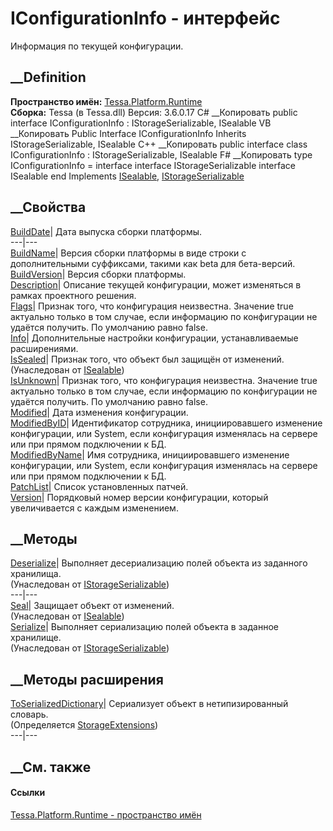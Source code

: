 # IConfigurationInfo - интерфейс
Информация по текущей конфигурации.
## __Definition
 **Пространство имён:** [Tessa.Platform.Runtime](N_Tessa_Platform_Runtime.htm)  
 **Сборка:** Tessa (в Tessa.dll) Версия: 3.6.0.17
C# __Копировать
     public interface IConfigurationInfo : IStorageSerializable, 
    	ISealable
VB __Копировать
     Public Interface IConfigurationInfo
    	Inherits IStorageSerializable, ISealable
C++ __Копировать
     public interface class IConfigurationInfo : IStorageSerializable, 
    	ISealable
F# __Копировать
     type IConfigurationInfo = 
        interface
            interface IStorageSerializable
            interface ISealable
        end
Implements
    [ISealable](T_Tessa_Platform_ISealable.htm), [IStorageSerializable](T_Tessa_Platform_Storage_IStorageSerializable.htm)
##  __Свойства
[BuildDate](P_Tessa_Platform_Runtime_IConfigurationInfo_BuildDate.htm)| Дата
выпуска сборки платформы.  
---|---  
[BuildName](P_Tessa_Platform_Runtime_IConfigurationInfo_BuildName.htm)|
Версия сборки платформы в виде строки с дополнительными суффиксами, такими как
beta для бета-версий.  
[BuildVersion](P_Tessa_Platform_Runtime_IConfigurationInfo_BuildVersion.htm)|
Версия сборки платформы.  
[Description](P_Tessa_Platform_Runtime_IConfigurationInfo_Description.htm)|
Описание текущей конфигурации, может изменяться в рамках проектного решения.  
[Flags](P_Tessa_Platform_Runtime_IConfigurationInfo_Flags.htm)|  Признак того,
что конфигурация неизвестна. Значение true актуально только в том случае, если
информацию по конфигурации не удаётся получить. По умолчанию равно false.  
[Info](P_Tessa_Platform_Runtime_IConfigurationInfo_Info.htm)| Дополнительные
настройки конфигурации, устанавливаемые расширениями.  
[IsSealed](P_Tessa_Platform_ISealable_IsSealed.htm)| Признак того, что объект
был защищён от изменений.  
(Унаследован от [ISealable](T_Tessa_Platform_ISealable.htm))  
[IsUnknown](P_Tessa_Platform_Runtime_IConfigurationInfo_IsUnknown.htm)|
Признак того, что конфигурация неизвестна. Значение true актуально только в
том случае, если информацию по конфигурации не удаётся получить. По умолчанию
равно false.  
[Modified](P_Tessa_Platform_Runtime_IConfigurationInfo_Modified.htm)| Дата
изменения конфигурации.  
[ModifiedByID](P_Tessa_Platform_Runtime_IConfigurationInfo_ModifiedByID.htm)|
Идентификатор сотрудника, инициировавшего изменение конфигурации, или System,
если конфигурация изменялась на сервере или при прямом подключении к БД.  
[ModifiedByName](P_Tessa_Platform_Runtime_IConfigurationInfo_ModifiedByName.htm)|
Имя сотрудника, инициировавшего изменение конфигурации, или System, если
конфигурация изменялась на сервере или при прямом подключении к БД.  
[PatchList](P_Tessa_Platform_Runtime_IConfigurationInfo_PatchList.htm)| Список
установленных патчей.  
[Version](P_Tessa_Platform_Runtime_IConfigurationInfo_Version.htm)| Порядковый
номер версии конфигурации, который увеличивается с каждым изменением.  
##  __Методы
[Deserialize](M_Tessa_Platform_Storage_IStorageSerializable_Deserialize.htm)|
Выполняет десериализацию полей объекта из заданного хранилища.  
(Унаследован от
[IStorageSerializable](T_Tessa_Platform_Storage_IStorageSerializable.htm))  
---|---  
[Seal](M_Tessa_Platform_ISealable_Seal.htm)| Защищает объект от изменений.  
(Унаследован от [ISealable](T_Tessa_Platform_ISealable.htm))  
[Serialize](M_Tessa_Platform_Storage_IStorageSerializable_Serialize.htm)|
Выполняет сериализацию полей объекта в заданное хранилище.  
(Унаследован от
[IStorageSerializable](T_Tessa_Platform_Storage_IStorageSerializable.htm))  
##  __Методы расширения
[ToSerializedDictionary](M_Tessa_Platform_Storage_StorageExtensions_ToSerializedDictionary.htm)|
Сериализует объект в нетипизированный словарь.  
(Определяется
[StorageExtensions](T_Tessa_Platform_Storage_StorageExtensions.htm))  
---|---  
##  __См. также
#### Ссылки
[Tessa.Platform.Runtime - пространство имён](N_Tessa_Platform_Runtime.htm)
